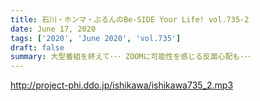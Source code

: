 ```yaml
---
title: 石川・ホンマ・ぶるんのBe-SIDE Your Life! vol.735-2
date: June 17, 2020
tags: ['2020', 'June 2020', 'vol.735']
draft: false
summary: 大型番組を終えて･･･ ZOOMに可能性を感じる反面心配も･･･
---
```


http://project-phi.ddo.jp/ishikawa/ishikawa735_2.mp3